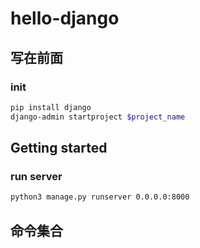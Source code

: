 # hello-django

## 写在前面
### init
```bash
pip install django
django-admin startproject $project_name
```

## Getting started
### run server
```bash
python3 manage.py runserver 0.0.0.0:8000
```

## 命令集合
### 
```bash
```


